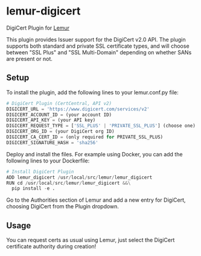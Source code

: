 lemur-digicert
==============

DigiCert Plugin for [Lemur](https://github.com/Netflix/lemur)

This plugin provides Issuer support for the DigiCert v2.0 API.
The plugin supports both standard and private SSL certificate types, and
will choose between "SSL Plus" and "SSL Multi-Domain" depending on whether
SANs are present or not.

Setup
-----
To install the plugin, add the following lines to your lemur.conf.py file:
```python
# DigiCert Plugin (CertCentral, API v2)
DIGICERT_URL = 'https://www.digicert.com/services/v2'
DIGICERT_ACCOUNT_ID = (your account ID)
DIGICERT_API_KEY = (your API key)
DIGICERT_REQUEST_TYPE = ['SSL_PLUS' | 'PRIVATE_SSL_PLUS'] (choose one)
DIGICERT_ORG_ID = (your DigiCert org ID)
DIGICERT_CA_CERT_ID = (only required for PRIVATE_SSL_PLUS)
DIGICERT_SIGNATURE_HASH = 'sha256'
```

Deploy and install the files. For example using Docker, you can add the
following lines to your Dockerfile:
```python
# Install DigiCert Plugin
ADD lemur_digicert /usr/local/src/lemur/lemur_digicert
RUN cd /usr/local/src/lemur/lemur_digicert &&\
  pip install -e .
```

Go to the Authorities section of Lemur and add a new entry for DigiCert, choosing
DigiCert from the Plugin dropdown.

Usage
-----
You can request certs as usual using Lemur, just select the DigiCert certificate authority during creation! 
